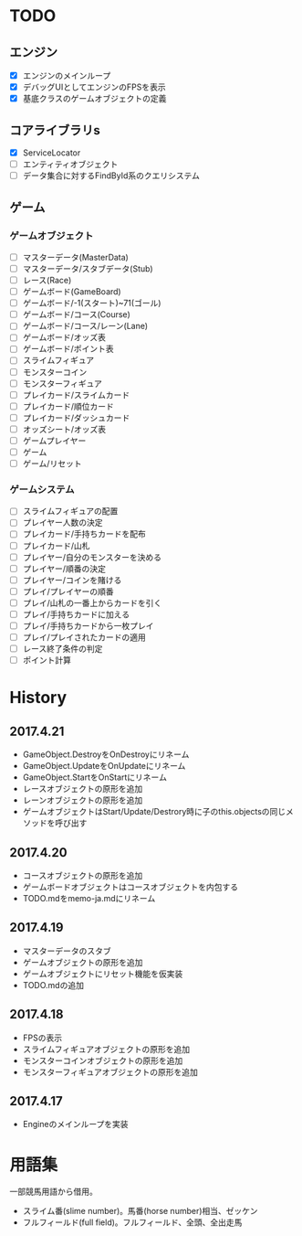 # TODO

## エンジン

 - [x] エンジンのメインループ
 - [x] デバッグUIとしてエンジンのFPSを表示
 - [x] 基底クラスのゲームオブジェクトの定義

## コアライブラリs

 - [x] ServiceLocator
 - [ ] エンティティオブジェクト
 - [ ] データ集合に対するFindById系のクエリシステム

## ゲーム

### ゲームオブジェクト

 - [ ] マスターデータ(MasterData)
 - [ ] マスターデータ/スタブデータ(Stub)
 - [ ] レース(Race)
 - [ ] ゲームボード(GameBoard)
 - [ ] ゲームボード/-1(スタート)~71(ゴール)
 - [ ] ゲームボード/コース(Course)
 - [ ] ゲームボード/コース/レーン(Lane)
 - [ ] ゲームボード/オッズ表
 - [ ] ゲームボード/ポイント表
 - [ ] スライムフィギュア
 - [ ] モンスターコイン
 - [ ] モンスターフィギュア
 - [ ] プレイカード/スライムカード
 - [ ] プレイカード/順位カード
 - [ ] プレイカード/ダッシュカード
 - [ ] オッズシート/オッズ表
 - [ ] ゲームプレイヤー
 - [ ] ゲーム
 - [ ] ゲーム/リセット

### ゲームシステム

 - [ ] スライムフィギュアの配置
 - [ ] プレイヤー人数の決定
 - [ ] プレイカード/手持ちカードを配布
 - [ ] プレイカード/山札
 - [ ] プレイヤー/自分のモンスターを決める
 - [ ] プレイヤー/順番の決定
 - [ ] プレイヤー/コインを賭ける
 - [ ] プレイ/プレイヤーの順番
 - [ ] プレイ/山札の一番上からカードを引く
 - [ ] プレイ/手持ちカードに加える
 - [ ] プレイ/手持ちカードから一枚プレイ
 - [ ] プレイ/プレイされたカードの適用
 - [ ] レース終了条件の判定
 - [ ] ポイント計算

# History

## 2017.4.21

 - GameObject.DestroyをOnDestroyにリネーム
 - GameObject.UpdateをOnUpdateにリネーム
 - GameObject.StartをOnStartにリネーム
 - レースオブジェクトの原形を追加
 - レーンオブジェクトの原形を追加
 - ゲームオブジェクトはStart/Update/Destrory時に子のthis.objectsの同じメソッドを呼び出す

## 2017.4.20

 - コースオブジェクトの原形を追加
 - ゲームボードオブジェクトはコースオブジェクトを内包する
 - TODO.mdをmemo-ja.mdにリネーム

## 2017.4.19

 - マスターデータのスタブ
 - ゲームオブジェクトの原形を追加
 - ゲームオブジェクトにリセット機能を仮実装
 - TODO.mdの追加

## 2017.4.18

 - FPSの表示
 - スライムフィギュアオブジェクトの原形を追加
 - モンスターコインオブジェクトの原形を追加
 - モンスターフィギュアオブジェクトの原形を追加

## 2017.4.17

 - Engineのメインループを実装

# 用語集

一部競馬用語から借用。

 - スライム番(slime number)。馬番(horse number)相当、ゼッケン
 - フルフィールド(full field)。フルフィールド、全頭、全出走馬
